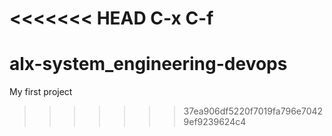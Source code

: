<<<<<<< HEAD
C-x C-f
=======
# alx-system_engineering-devops
My first project
>>>>>>> 37ea906df5220f7019fa796e70429ef9239624c4
